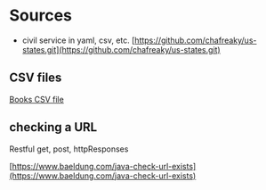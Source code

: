 # Sources

- civil service in yaml, csv, etc.  [https://github.com/chafreaky/us-states.git](https://github.com/chafreaky/us-states.git)

## CSV files

[Books CSV file](https://gist.github.com/jaidevd/23aef12e9bf56c618c41)

## checking a URL 
Restful get, post, httpResponses

[https://www.baeldung.com/java-check-url-exists](https://www.baeldung.com/java-check-url-exists)